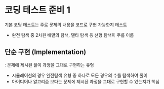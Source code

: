 # 코딩 테스트 준비 1

기본 코딩 테스트는 주로 문제의 내용을 코드로 구현 가능한지 테스트

-   완전 탐색 중 2차원 배열의 탐색, 델타 탐색 등 선형 탐색이 주를 이룸

## 단순 구현 (Implementation)

: 문제에 제시된 풀이 과정을 그대로 구현하는 유형

-   시뮬레이션의 경우 완전탐색 유형 중 하나로 모든 경우의 수를 탐색하여 풀이
-   아이디어나 알고리즘 보다는 문제에 제시된 과정을 그대로 구현할 수 있는지가 핵심
